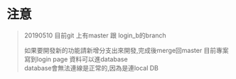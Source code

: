 # 注意
>20190510
>目前git 上有master 跟 login_b的branch 
> 
>如果要開發新的功能請新增分支出來開發,完成後merge回master
>目前專案寫到login page 資料可以進database  
>database會無法連線是正常的,因為是連local DB
